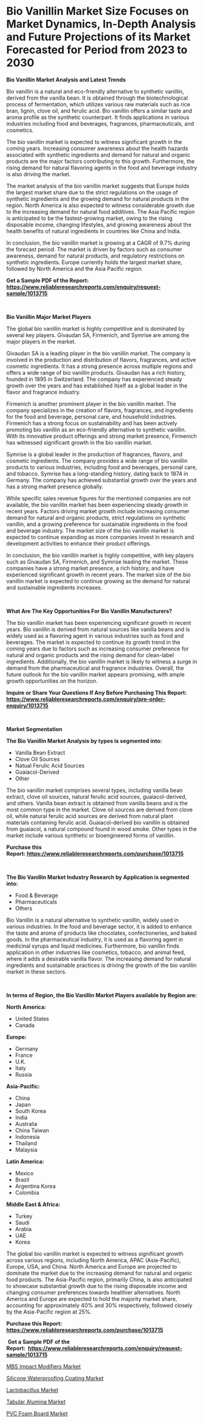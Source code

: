 <p><h1>Bio Vanillin Market Size Focuses on Market Dynamics, In-Depth Analysis and Future Projections of its Market Forecasted for Period from 2023 to 2030</h1></p><p><strong>Bio Vanillin Market Analysis and Latest Trends</strong></p>
<p><p>Bio vanillin is a natural and eco-friendly alternative to synthetic vanillin, derived from the vanilla bean. It is obtained through the biotechnological process of fermentation, which utilizes various raw materials such as rice bran, lignin, clove oil, and ferulic acid. Bio vanillin offers a similar taste and aroma profile as the synthetic counterpart. It finds applications in various industries including food and beverages, fragrances, pharmaceuticals, and cosmetics.</p><p>The bio vanillin market is expected to witness significant growth in the coming years. Increasing consumer awareness about the health hazards associated with synthetic ingredients and demand for natural and organic products are the major factors contributing to this growth. Furthermore, the rising demand for natural flavoring agents in the food and beverage industry is also driving the market.</p><p>The market analysis of the bio vanillin market suggests that Europe holds the largest market share due to the strict regulations on the usage of synthetic ingredients and the growing demand for natural products in the region. North America is also expected to witness considerable growth due to the increasing demand for natural food additives. The Asia Pacific region is anticipated to be the fastest-growing market, owing to the rising disposable income, changing lifestyles, and growing awareness about the health benefits of natural ingredients in countries like China and India.</p><p>In conclusion, the bio vanillin market is growing at a CAGR of 9.7% during the forecast period. The market is driven by factors such as consumer awareness, demand for natural products, and regulatory restrictions on synthetic ingredients. Europe currently holds the largest market share, followed by North America and the Asia Pacific region.</p></p>
<p><strong>Get a Sample PDF of the Report:&nbsp; <a href="https://www.reliableresearchreports.com/enquiry/request-sample/1013715">https://www.reliableresearchreports.com/enquiry/request-sample/1013715</a></strong></p>
<p>&nbsp;</p>
<p><strong>Bio Vanillin Major Market Players</strong></p>
<p><p>The global bio vanillin market is highly competitive and is dominated by several key players. Givaudan SA, Firmenich, and Symrise are among the major players in the market.</p><p>Givaudan SA is a leading player in the bio vanillin market. The company is involved in the production and distribution of flavors, fragrances, and active cosmetic ingredients. It has a strong presence across multiple regions and offers a wide range of bio vanillin products. Givaudan has a rich history, founded in 1895 in Switzerland. The company has experienced steady growth over the years and has established itself as a global leader in the flavor and fragrance industry.</p><p>Firmenich is another prominent player in the bio vanillin market. The company specializes in the creation of flavors, fragrances, and ingredients for the food and beverage, personal care, and household industries. Firmenich has a strong focus on sustainability and has been actively promoting bio vanillin as an eco-friendly alternative to synthetic vanillin. With its innovative product offerings and strong market presence, Firmenich has witnessed significant growth in the bio vanillin market.</p><p>Symrise is a global leader in the production of fragrances, flavors, and cosmetic ingredients. The company provides a wide range of bio vanillin products to various industries, including food and beverages, personal care, and tobacco. Symrise has a long-standing history, dating back to 1874 in Germany. The company has achieved substantial growth over the years and has a strong market presence globally.</p><p>While specific sales revenue figures for the mentioned companies are not available, the bio vanillin market has been experiencing steady growth in recent years. Factors driving market growth include increasing consumer demand for natural and organic products, strict regulations on synthetic vanillin, and a growing preference for sustainable ingredients in the food and beverage industry. The market size of the bio vanillin market is expected to continue expanding as more companies invest in research and development activities to enhance their product offerings.</p><p>In conclusion, the bio vanillin market is highly competitive, with key players such as Givaudan SA, Firmenich, and Symrise leading the market. These companies have a strong market presence, a rich history, and have experienced significant growth in recent years. The market size of the bio vanillin market is expected to continue growing as the demand for natural and sustainable ingredients increases.</p></p>
<p>&nbsp;</p>
<p><strong>What Are The Key Opportunities For Bio Vanillin Manufacturers?</strong></p>
<p><p>The bio vanillin market has been experiencing significant growth in recent years. Bio vanillin is derived from natural sources like vanilla beans and is widely used as a flavoring agent in various industries such as food and beverages. The market is expected to continue its growth trend in the coming years due to factors such as increasing consumer preference for natural and organic products and the rising demand for clean-label ingredients. Additionally, the bio vanillin market is likely to witness a surge in demand from the pharmaceutical and fragrance industries. Overall, the future outlook for the bio vanillin market appears promising, with ample growth opportunities on the horizon.</p></p>
<p><strong>Inquire or Share Your Questions If Any Before Purchasing This Report: <a href="https://www.reliableresearchreports.com/enquiry/pre-order-enquiry/1013715">https://www.reliableresearchreports.com/enquiry/pre-order-enquiry/1013715</a></strong></p>
<p>&nbsp;</p>
<p><strong>Market Segmentation</strong></p>
<p><strong>The Bio Vanillin Market Analysis by types is segmented into:</strong></p>
<p><ul><li>Vanilla Bean Extract</li><li>Clove Oil Sources</li><li>Natual Ferulic Acid Sources</li><li>Guaiacol-Derived</li><li>Other</li></ul></p>
<p><p>The bio vanillin market comprises several types, including vanilla bean extract, clove oil sources, natural ferulic acid sources, guaiacol-derived, and others. Vanilla bean extract is obtained from vanilla beans and is the most common type in the market. Clove oil sources are derived from clove oil, while natural ferulic acid sources are derived from natural plant materials containing ferulic acid. Guaiacol-derived bio vanillin is obtained from guaiacol, a natural compound found in wood smoke. Other types in the market include various synthetic or bioengineered forms of vanillin.</p></p>
<p><strong>Purchase this Report:&nbsp;<a href="https://www.reliableresearchreports.com/purchase/1013715">https://www.reliableresearchreports.com/purchase/1013715</a></strong></p>
<p>&nbsp;</p>
<p><strong>The Bio Vanillin Market Industry Research by Application is segmented into:</strong></p>
<p><ul><li>Food & Beverage</li><li>Pharmaceuticals</li><li>Others</li></ul></p>
<p><p>Bio Vanillin is a natural alternative to synthetic vanillin, widely used in various industries. In the food and beverage sector, it is added to enhance the taste and aroma of products like chocolates, confectioneries, and baked goods. In the pharmaceutical industry, it is used as a flavoring agent in medicinal syrups and liquid medicines. Furthermore, bio vanillin finds application in other industries like cosmetics, tobacco, and animal feed, where it adds a desirable vanilla flavor. The increasing demand for natural ingredients and sustainable practices is driving the growth of the bio vanillin market in these sectors.</p></p>
<p>&nbsp;</p>
<p><strong>In terms of Region, the Bio Vanillin Market Players available by Region are:</strong></p>
<p>
    <p> <strong> North America: </strong>
        <ul>
            <li>United States</li>
            <li>Canada</li>
        </ul>
        </p> 
    <p> <strong> Europe: </strong>
        <ul>
            <li>Germany</li>
            <li>France</li>
            <li>U.K.</li>
            <li>Italy</li>
            <li>Russia</li>
        </ul>
        </p> 
    <p> <strong> Asia-Pacific: </strong>
        <ul>
            <li>China</li>
            <li>Japan</li>
            <li>South Korea</li>
            <li>India</li>
            <li>Australia</li>
            <li>China Taiwan</li>
            <li>Indonesia</li>
            <li>Thailand</li>
            <li>Malaysia</li>
        </ul>
        </p> 
    <p> <strong> Latin America: </strong>
        <ul>
            <li>Mexico</li>
            <li>Brazil</li>
            <li>Argentina Korea</li>
            <li>Colombia</li>
        </ul>
        </p> 
    <p> <strong> Middle East & Africa: </strong>
        <ul>
            <li>Turkey</li>
            <li>Saudi</li>
            <li>Arabia</li>
            <li>UAE</li>
            <li>Korea</li>
        </ul>
    </p>
    </p>
<p><p>The global bio vanillin market is expected to witness significant growth across various regions, including North America, APAC (Asia-Pacific), Europe, USA, and China. North America and Europe are projected to dominate the market due to the increasing demand for natural and organic food products. The Asia-Pacific region, primarily China, is also anticipated to showcase substantial growth due to the rising disposable income and changing consumer preferences towards healthier alternatives. North America and Europe are expected to hold the majority market share, accounting for approximately 40% and 30% respectively, followed closely by the Asia-Pacific region at 25%.</p></p>
<p><strong>Purchase this Report: <a href="https://www.reliableresearchreports.com/purchase/1013715">https://www.reliableresearchreports.com/purchase/1013715</a></strong></p>
<p>&nbsp;<strong>Get a Sample PDF of the Report:&nbsp;&nbsp;<a href="https://www.reliableresearchreports.com/enquiry/request-sample/1013715">https://www.reliableresearchreports.com/enquiry/request-sample/1013715</a></strong></p>
<p><strong></strong></p>
<p><p><a href="https://github.com/ashepherd82/Market-Research-Report-List-1/blob/main/mbs-impact-modifiers-market.md">MBS Impact Modifiers Market</a></p><p><a href="https://github.com/mabutironaldo/Market-Research-Report-List-1/blob/main/silicone-waterproofing-coating-market.md">Silicone Waterproofing Coating Market</a></p><p><a href="https://github.com/FassouRP/Market-Research-Report-List-1/blob/main/lactobacillus-market.md">Lactobacillus Market</a></p><p><a href="https://github.com/lbird53714/Market-Research-Report-List-1/blob/main/tabular-alumina-market.md">Tabular Alumina Market</a></p><p><a href="https://github.com/castoriffic/Market-Research-Report-List-1/blob/main/pvc-foam-board-market.md">PVC Foam Board Market</a></p></p>